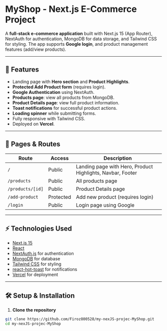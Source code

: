 # MyShop - Next.js E-Commerce Project

A **full-stack e-commerce application** built with Next.js 15 (App Router), NextAuth for authentication, MongoDB for data storage, and Tailwind CSS for styling. The app supports **Google login**, and product management features (add/view products).  

---

## 🚀 Features

- Landing page with **Hero section** and **Product Highlights**.
- **Protected Add Product form** (requires login).
- **Google Authentication** using NextAuth.
- **Products page**: view all products from MongoDB.
- **Product Details page**: view full product information.
- **Toast notifications** for successful product actions.
- **Loading spinner** while submitting forms.
- Fully responsive with Tailwind CSS.
- Deployed on **Vercel**.

---

## 🔗 Pages & Routes

| Route | Access | Description |
|-------|--------|-------------|
| `/` | Public | Landing page with Hero, Product Highlights, Navbar, Footer |
| `/products` | Public | All products page |
| `/products/[id]` | Public | Product Details page |
| `/add-product` | Protected | Add new product (requires login) |
| `/login` | Public | Login page using Google |

---

## ⚡ Technologies Used

- [Next.js 15](https://nextjs.org/)
- [React](https://reactjs.org/)
- [NextAuth.js](https://next-auth.js.org/) for authentication
- [MongoDB](https://www.mongodb.com/) for database
- [Tailwind CSS](https://tailwindcss.com/) for styling
- [react-hot-toast](https://react-hot-toast.com/) for notifications
- [Vercel](https://vercel.com/) for deployment

---

## 🛠 Setup & Installation

1. **Clone the repository**

```bash
git clone https://github.com/Firoz800528/my-nexJS-projec-MyShop.git
cd my-nexJS-projec-MyShop
